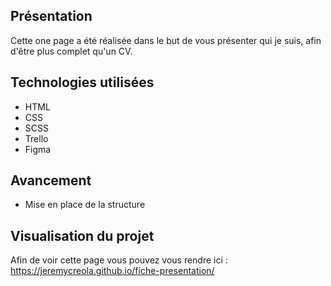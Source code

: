 ﻿## Présentation

Cette one page a été réalisée dans le but de vous présenter qui je suis, afin d'être plus complet qu'un CV.

## Technologies utilisées

- HTML
- CSS
- SCSS
- Trello
- Figma 

## Avancement

- Mise en place de la structure

## Visualisation du projet

Afin de voir cette page vous pouvez vous rendre ici : https://jeremycreola.github.io/fiche-presentation/
